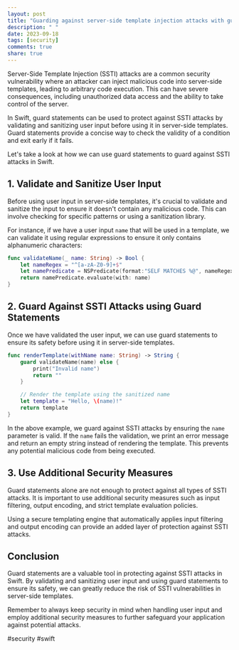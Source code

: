 ```yaml
---
layout: post
title: "Guarding against server-side template injection attacks with guard statements in Swift"
description: " "
date: 2023-09-18
tags: [security]
comments: true
share: true
---
```


Server-Side Template Injection (SSTI) attacks are a common security vulnerability where an attacker can inject malicious code into server-side templates, leading to arbitrary code execution. This can have severe consequences, including unauthorized data access and the ability to take control of the server.

In Swift, guard statements can be used to protect against SSTI attacks by validating and sanitizing user input before using it in server-side templates. Guard statements provide a concise way to check the validity of a condition and exit early if it fails.

Let's take a look at how we can use guard statements to guard against SSTI attacks in Swift.

## 1. Validate and Sanitize User Input

Before using user input in server-side templates, it's crucial to validate and sanitize the input to ensure it doesn't contain any malicious code. This can involve checking for specific patterns or using a sanitization library.

For instance, if we have a user input `name` that will be used in a template, we can validate it using regular expressions to ensure it only contains alphanumeric characters:

```swift
func validateName(_ name: String) -> Bool {
    let nameRegex = "^[a-zA-Z0-9]+$"
    let namePredicate = NSPredicate(format:"SELF MATCHES %@", nameRegex)
    return namePredicate.evaluate(with: name)
}
```

## 2. Guard Against SSTI Attacks using Guard Statements

Once we have validated the user input, we can use guard statements to ensure its safety before using it in server-side templates. 

```swift
func renderTemplate(withName name: String) -> String {
    guard validateName(name) else {
        print("Invalid name")
        return ""
    }

    // Render the template using the sanitized name
    let template = "Hello, \(name)!"
    return template
}
```

In the above example, we guard against SSTI attacks by ensuring the `name` parameter is valid. If the `name` fails the validation, we print an error message and return an empty string instead of rendering the template. This prevents any potential malicious code from being executed.

## 3. Use Additional Security Measures

Guard statements alone are not enough to protect against all types of SSTI attacks. It is important to use additional security measures such as input filtering, output encoding, and strict template evaluation policies.

Using a secure templating engine that automatically applies input filtering and output encoding can provide an added layer of protection against SSTI attacks.

## Conclusion

Guard statements are a valuable tool in protecting against SSTI attacks in Swift. By validating and sanitizing user input and using guard statements to ensure its safety, we can greatly reduce the risk of SSTI vulnerabilities in server-side templates.

Remember to always keep security in mind when handling user input and employ additional security measures to further safeguard your application against potential attacks.

#security #swift